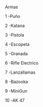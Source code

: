 Armas

1
-Puño

2
-Katana

3
-Pistola

4
-Escopeta

5
-Granada

6
-Rifle Electrico

7
-Lanzallamas

8
-Bazooka

9
-MiniGun

10
-AK 47